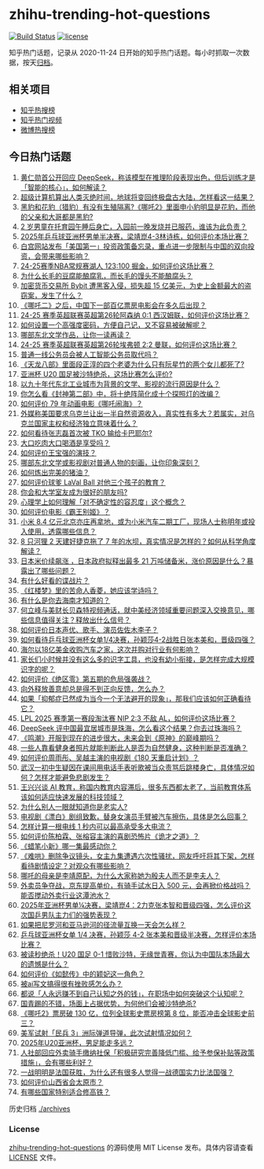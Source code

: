 # zhihu-trending-hot-questions

[![Build Status](https://github.com/justjavac/zhihu-trending-hot-questions/workflows/ci/badge.svg?branch=master)](https://github.com/justjavac/zhihu-trending-hot-questions/actions)
[![license](https://img.shields.io/github/license/justjavac/zhihu-trending-hot-questions)](https://github.com/justjavac/zhihu-trending-hot-questions/blob/master/LICENSE)

知乎热门话题，记录从 2020-11-24
日开始的知乎热门话题。每小时抓取一次数据，按天[归档](./archives)。

## 相关项目

- [知乎热搜榜](https://github.com/justjavac/zhihu-trending-top-search)
- [知乎热门视频](https://github.com/justjavac/zhihu-trending-hot-video)
- [微博热搜榜](https://github.com/justjavac/weibo-trending-hot-search)

## 今日热门话题

<!-- BEGIN -->
<!-- 最后更新时间 Sun Feb 23 2025 15:20:44 GMT+0800 (China Standard Time) -->

1. [黄仁勋首公开回应 DeepSeek，称该模型在推理阶段表现出色，但后训练才是「智能的核心」，如何解读？](https://www.zhihu.com/question/12997012517)
1. [超级计算机算出人类灭绝时间，地球将变回终极盘古大陆，怎样看这一结果？](https://www.zhihu.com/question/13050981317)
1. [黑豹和花豹（猎豹）有没有生殖隔离?《哪吒2》里面申小豹明显是花豹，而他的父亲和大哥都是黑豹?](https://www.zhihu.com/question/11648210584)
1. [2 岁男童在托育园午睡后身亡，入园前一晚发烧并已服药，谁该为此负责？](https://www.zhihu.com/question/13011695581)
1. [2025年乒乓球亚洲杯男单半决赛，梁靖崑4-3林诗栋，如何评价本场比赛？](https://www.zhihu.com/question/13102027755)
1. [白宫网站发布「美国第一」投资政策备忘录，重点进一步限制与中国的双向投资，会带来哪些影响？](https://www.zhihu.com/question/13052241566)
1. [24-25赛季NBA常规赛湖人 123:100 掘金，如何评价这场比赛？](https://www.zhihu.com/question/13086012052)
1. [为什么长毛的豆腐能酿腐乳，而长毛的馒头不能酿腐头？](https://www.zhihu.com/question/12343788251)
1. [加密货币交易所 Bybit 遭黑客入侵，损失超 15 亿美元，为史上金额最大的盗窃案，发生了什么？](https://www.zhihu.com/question/13005067638)
1. [《哪吒二》之后，中国下一部百亿票房电影会在多久后出现？](https://www.zhihu.com/question/12630022106)
1. [24-25 赛季英超联赛英超第26轮阿森纳 0:1 西汉姆联，如何评价这场比赛？](https://www.zhihu.com/question/13057236213)
1. [如何设置一个高强度密码，方便自己记，又不容易被破解呢？](https://www.zhihu.com/question/12996756304)
1. [哪部东北文学作品，让你一读再读？](https://www.zhihu.com/question/12925002576)
1. [24-25 赛季英超联赛英超第26轮埃弗顿 2:2 曼联，如何评价这场比赛？](https://www.zhihu.com/question/13044325430)
1. [普通一线公务员会被人工智能公务员取代吗？](https://www.zhihu.com/question/662644245)
1. [《天龙八部》里面段正淳的四个老婆为什么只有阮星竹的两个女儿都死了?](https://www.zhihu.com/question/416352868)
1. [亚洲杯 U20 国足被沙特绝杀，这场比赛怎么评价?](https://www.zhihu.com/question/13033307991)
1. [以九十年代东北工业城市为背景的文学、影视的流行原因是什么？](https://www.zhihu.com/question/12690913236)
1. [你怎么看《封神第二部》中，将十绝阵简化成十个探照灯的改编？](https://www.zhihu.com/question/11235068057)
1. [如何评价 79 年动画电影《哪吒闹海》？](https://www.zhihu.com/question/49177351)
1. [外媒称美国要求乌克兰让出一半自然资源收入，真实性有多大？若属实，对乌克兰国家主权和经济独立意味着什么？](https://www.zhihu.com/question/13083797258)
1. [如何看待张志磊首次被 TKO 输给卡巴耶尔?](https://www.zhihu.com/question/13068334878)
1. [大口吃肉大口喝酒是享受吗？](https://www.zhihu.com/question/36732398)
1. [如何评价王宝强的演技？](https://www.zhihu.com/question/21585670)
1. [哪部东北文学或影视剧对普通人物的刻画，让你印象深刻？](https://www.zhihu.com/question/12703842198)
1. [如何炼出完美的猪油？](https://www.zhihu.com/question/31136054)
1. [如何评价球爹 LaVal Ball 对他三个孩子的教育？](https://www.zhihu.com/question/61898579)
1. [你会和大学室友成为很好的朋友吗?](https://www.zhihu.com/question/658586692)
1. [心理学上如何理解「对不确定性的容忍度」这个概念？](https://www.zhihu.com/question/9184951865)
1. [如何评价电影《霸王别姬》？](https://www.zhihu.com/question/24751274)
1. [小米 8.4 亿元北京亦庄再拿地，或为小米汽车二期工厂，现场人士称明年或投入使用，透露哪些信息？](https://www.zhihu.com/question/662715321)
1. [8 只河狸 2 天建好捷克拖了 7 年的水坝，真实情况是怎样的？如何从科学角度解读？](https://www.zhihu.com/question/12159319795)
1. [日本米价续飙涨 ，日本政府拟释出最多 21 万吨储备米，涨价原因是什么？暴露出了哪些问题？](https://www.zhihu.com/question/12137622208)
1. [有什么好看的谍战片？](https://www.zhihu.com/question/464732504)
1. [《红楼梦》里的苦命人香菱，她应该学诗吗？](https://www.zhihu.com/question/11882913274)
1. [有什么是你去海南才知道的？](https://www.zhihu.com/question/605851275)
1. [何立峰与美财长贝森特视频通话，就中美经济领域重要问题深入交换意见，哪些信息值得关注？释放出什么信号？](https://www.zhihu.com/question/12954531822)
1. [如何评价日本声优、歌手、演员佐佐木李子？](https://www.zhihu.com/question/668148035)
1. [如何看待乒乓球亚洲杯女单1/4决赛，孙颖莎4-2战胜日张本美和，晋级四强？](https://www.zhihu.com/question/13042705692)
1. [海尔以18亿美金收购汽车之家，这次并购对行业有何影响？](https://www.zhihu.com/question/12848595770)
1. [家长们小时候并没有这么多的识字工具，也没有幼小衔接，是怎样完成大规模识字的呢？](https://www.zhihu.com/question/12520995595)
1. [如何评价《绝区零》第五期的危局强袭战？](https://www.zhihu.com/question/12944334209)
1. [向外释放善意却总是得不到正向反馈，怎么办？](https://www.zhihu.com/question/667568051)
1. [如果「抑郁症已然成为当今一个无法避开的现象」，那我们应该如何正确看待它？](https://www.zhihu.com/question/12811965057)
1. [LPL 2025 赛季第一赛段淘汰赛 NIP 2:3 不敌 AL，如何评价这场比赛？](https://www.zhihu.com/question/13032118654)
1. [DeepSeek 评中国最宜居城市是珠海，怎么看这个结果？你去过珠海吗？](https://www.zhihu.com/question/12935297227)
1. [《鸣潮》开服到现在的进步很大，未来会到《原神》的巅峰期吗？](https://www.zhihu.com/question/12836079724)
1. [一些人靠看健身者照片就能判断此人是否为自然健身，这种判断是否准确？](https://www.zhihu.com/question/11922789515)
1. [如何评价周雨彤、吴越主演的电视剧《180 天重启计划》？](https://www.zhihu.com/question/12520278513)
1. [武汉一初中生疑因在课间用电话手表听歌被当众责骂后跳楼身亡，具体情况如何？怎样才能避免悲剧发生？](https://www.zhihu.com/question/13037446119)
1. [王兴兴谈 AI 教育，称国内教育内容滞后，很多东西都太老了，当前教育体系该如何适应快速发展的科技领域？](https://www.zhihu.com/question/12996096707)
1. [为什么别人一眼就知道你是老实人?](https://www.zhihu.com/question/644979426)
1. [电视剧《漂白》剧组致歉，替身女演员手臂被汽车擦伤，具体是怎么回事？](https://www.zhihu.com/question/13021949082)
1. [怎样计算一根电线 1 秒内可以最高承受多大电流？](https://www.zhihu.com/question/393479698)
1. [如何评价陈柏霖、张榕容主演的喜剧恐怖片《诡才之道》？](https://www.zhihu.com/question/12712333885)
1. [《蜡笔小新》哪一集最感动你？](https://www.zhihu.com/question/38849039)
1. [《难哄》删除争议镜头，女主九集遭遇六次性骚扰，网友呼吁将其下架，怎样看待剧情设定？对观众有哪些影响？](https://www.zhihu.com/question/12933772130)
1. [哪吒的母亲是李靖原配，为什么大家称她为殷夫人而不是李夫人？](https://www.zhihu.com/question/351874821)
1. [外卖员争夺战，京东提高单价，有骑手试水日入 500 元，会再掀价格战吗？能否搅动外卖行业这潭池水？](https://www.zhihu.com/question/12986130149)
1. [2025年亚洲杯男单¼决赛，梁靖崑4：2力克张本智和晋级四强，怎么评价这次国乒男队主力们的强势表现？](https://www.zhihu.com/question/13049032099)
1. [如果把尼罗河和亚马逊河的径流量互换一天会怎么样？](https://www.zhihu.com/question/11714015317)
1. [乒乓球亚洲杯女单 1/4 决赛，孙颖莎 4-2 张本美和晋级半决赛，怎样评价本场比赛？](https://www.zhihu.com/question/13042446473)
1. [被读秒绝杀！U20 国足 0-1 惜败沙特，无缘世青赛，你认为中国队本场最大的遗憾是什么？](https://www.zhihu.com/question/13021501570)
1. [如何评价《如懿传》中的颖妃这一角色？](https://www.zhihu.com/question/3490662273)
1. [被ai写文搞得很有挫败感怎么办？](https://www.zhihu.com/question/10741384605)
1. [都说「人永远赚不到自己认知之外的钱」，在职场中如何突破这个认知呢？](https://www.zhihu.com/question/12918451098)
1. [国青踢的不错，场面上占据优势，为何他们会被沙特绝杀?](https://www.zhihu.com/question/13033728963)
1. [《哪吒2》票房破 130 亿，位列全球影史票房榜第 8 位，能否冲击全球影史前三？](https://www.zhihu.com/question/12966983763)
1. [美军试射「民兵 3」洲际弹道导弹，此次试射情况如何？](https://www.zhihu.com/question/12753809144)
1. [2025年U20亚洲杯，男足能走多远？](https://www.zhihu.com/question/12781569934)
1. [人社部回应外卖骑手缴纳社保「积极研究完善降低门槛、给予参保补贴等政策措施」，会有哪些利好？](https://www.zhihu.com/question/13023981724)
1. [一战明明是法国获胜，为什么还有很多人觉得一战德国实力比法国强？](https://www.zhihu.com/question/403332554)
1. [如何评价山西省会太原市？](https://www.zhihu.com/question/278541930)
1. [有哪些国家特别适合修高铁？](https://www.zhihu.com/question/579207970)

<!-- END -->

历史归档 [./archives](./archives)

### License

[zhihu-trending-hot-questions](https://github.com/justjavac/zhihu-trending-hot-questions)
的源码使用 MIT License 发布。具体内容请查看 [LICENSE](./LICENSE) 文件。
